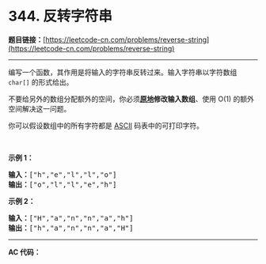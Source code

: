 # 344. 反转字符串

**题目链接：**[https://leetcode-cn.com/problems/reverse-string](https://leetcode-cn.com/problems/reverse-string)

---

<div class="content__1Y2H">
 <div class="notranslate">
  <p>编写一个函数，其作用是将输入的字符串反转过来。输入字符串以字符数组 <code>char[]</code> 的形式给出。</p> 
  <p>不要给另外的数组分配额外的空间，你必须<strong><a href="https://baike.baidu.com/item/原地算法">原地</a>修改输入数组</strong>、使用 O(1) 的额外空间解决这一问题。</p> 
  <p>你可以假设数组中的所有字符都是 <a href="https://baike.baidu.com/item/ASCII">ASCII</a> 码表中的可打印字符。</p> 
  <p>&nbsp;</p> 
  <p><strong>示例 1：</strong></p> 
  <pre class="language-text"><strong>输入：</strong>["h","e","l","l","o"]
<strong>输出：</strong>["o","l","l","e","h"]
</pre> 
  <p><strong>示例 2：</strong></p> 
  <pre class="language-text"><strong>输入：</strong>["H","a","n","n","a","h"]
<strong>输出：</strong>["h","a","n","n","a","H"]</pre> 
 </div>
</div>

---

**AC 代码：**

```java

```